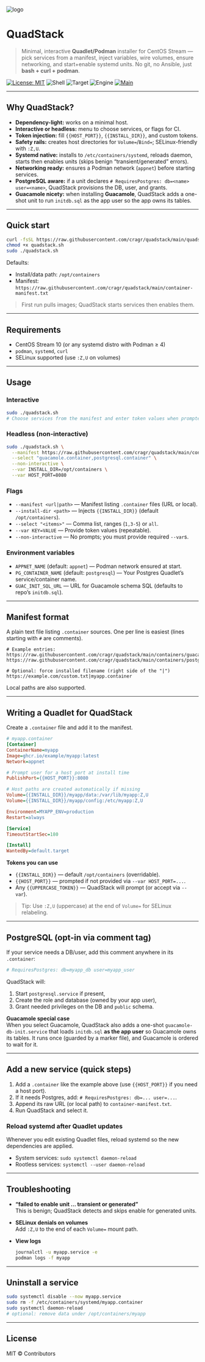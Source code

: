 ![logo](https://github.com/cragr/quadstack-docs/blob/main/images/quadstack-logo-250-250.png)

# QuadStack

> Minimal, interactive **Quadlet/Podman** installer for CentOS Stream — pick services from a manifest, inject variables, wire volumes, ensure networking, and start+enable systemd units. No git, no Ansible, just **bash + curl + podman**.

[![License: MIT](https://img.shields.io/badge/License-MIT-blue.svg)](LICENSE)
![Shell](https://img.shields.io/badge/shell-bash-121212)
![Target](https://img.shields.io/badge/OS-CentOS%20Stream%2010-informational)
![Engine](https://img.shields.io/badge/engine-podman%20%2B%20quadlet-9147ff)
[![Main](https://img.shields.io/badge/branch-main-success)](https://github.com/cragr/quadstack/tree/main)

---

## Why QuadStack?

- **Dependency-light:** works on a minimal host.
- **Interactive or headless:** menu to choose services, or flags for CI.
- **Token injection:** fill `{{HOST_PORT}}`, `{{INSTALL_DIR}}`, and custom tokens.
- **Safety rails:** creates host directories for `Volume=`/`Bind=`; SELinux-friendly with `:Z,U`.
- **Systemd native:** installs to `/etc/containers/systemd`, reloads daemon, starts then enables units (skips benign “transient/generated” errors).
- **Networking ready:** ensures a Podman network (`appnet`) before starting services.
- **PostgreSQL aware:** if a unit declares `# RequiresPostgres: db=<name> user=<name>`, QuadStack provisions the DB, user, and grants.
- **Guacamole nicety:** when installing **Guacamole**, QuadStack adds a one-shot unit to run `initdb.sql` as the app user so the app owns its tables.

---

## Quick start

```bash
curl -fsSL https://raw.githubusercontent.com/cragr/quadstack/main/quadstack.sh -o quadstack.sh
chmod +x quadstack.sh
sudo ./quadstack.sh
```

Defaults:
- Install/data path: `/opt/containers`
- Manifest: `https://raw.githubusercontent.com/cragr/quadstack/main/container-manifest.txt`

> First run pulls images; QuadStack starts services then enables them.

---

## Requirements

- CentOS Stream 10 (or any systemd distro with Podman ≥ 4)
- `podman`, `systemd`, `curl`
- SELinux supported (use `:Z,U` on volumes)

---

## Usage

### Interactive

```bash
sudo ./quadstack.sh
# Choose services from the manifest and enter token values when prompted
```

### Headless (non-interactive)

```bash
sudo ./quadstack.sh \
  --manifest https://raw.githubusercontent.com/cragr/quadstack/main/container-manifest.txt \
  --select "guacamole.container,postgresql.container" \
  --non-interactive \
  --var INSTALL_DIR=/opt/containers \
  --var HOST_PORT=8080
```

### Flags

- `--manifest <url|path>` — Manifest listing `.container` files (URL or local).
- `--install-dir <path>` — Injects `{{INSTALL_DIR}}` (default `/opt/containers`).
- `--select "<items>"` — Comma list, ranges (`1,3-5`) or `all`.
- `--var KEY=VALUE` — Provide token values (repeatable).
- `--non-interactive` — No prompts; you must provide required `--var`s.

### Environment variables

- `APPNET_NAME` (default: `appnet`) — Podman network ensured at start.
- `PG_CONTAINER_NAME` (default: `postgresql`) — Your Postgres Quadlet’s service/container name.
- `GUAC_INIT_SQL_URL` — URL for Guacamole schema SQL (defaults to repo’s `initdb.sql`).

---

## Manifest format

A plain text file listing `.container` sources. One per line is easiest (lines starting with `#` are comments).

```
# Example entries:
https://raw.githubusercontent.com/cragr/quadstack/main/containers/guacamole.container
https://raw.githubusercontent.com/cragr/quadstack/main/containers/postgresql.container

# Optional: force installed filename (right side of the "|")
https://example.com/custom.txt|myapp.container
```

Local paths are also supported.

---

## Writing a Quadlet for QuadStack

Create a `.container` file and add it to the manifest.

```ini
# myapp.container
[Container]
ContainerName=myapp
Image=ghcr.io/example/myapp:latest
Network=appnet

# Prompt user for a host port at install time
PublishPort={{HOST_PORT}}:8080

# Host paths are created automatically if missing
Volume={{INSTALL_DIR}}/myapp/data:/var/lib/myapp:Z,U
Volume={{INSTALL_DIR}}/myapp/config:/etc/myapp:Z,U

Environment=MYAPP_ENV=production
Restart=always

[Service]
TimeoutStartSec=180

[Install]
WantedBy=default.target
```

**Tokens you can use**
- `{{INSTALL_DIR}}` — default `/opt/containers` (overridable).
- `{{HOST_PORT}}` — prompted if not provided via `--var HOST_PORT=...`.
- Any `{{UPPERCASE_TOKEN}}` — QuadStack will prompt (or accept via `--var`).

> Tip: Use `:Z,U` (uppercase) at the end of `Volume=` for SELinux relabeling.

---

## PostgreSQL (opt-in via comment tag)

If your service needs a DB/user, add this comment anywhere in its `.container`:

```ini
# RequiresPostgres: db=myapp_db user=myapp_user
```

QuadStack will:
1. Start `postgresql.service` if present,
2. Create the role and database (owned by your app user),
3. Grant needed privileges on the DB and `public` schema.

**Guacamole special case**  
When you select Guacamole, QuadStack also adds a one-shot `guacamole-db-init.service` that loads `initdb.sql` **as the app user** so Guacamole owns its tables. It runs once (guarded by a marker file), and Guacamole is ordered to wait for it.

---

## Add a new service (quick steps)

1. Add a `.container` like the example above (use `{{HOST_PORT}}` if you need a host port).
2. If it needs Postgres, add: `# RequiresPostgres: db=... user=...`.
3. Append its raw URL (or local path) to `container-manifest.txt`.
4. Run QuadStack and select it.

### Reload systemd after Quadlet updates

Whenever you edit existing Quadlet files, reload systemd so the new dependencies are applied.

- System services: `sudo systemctl daemon-reload`
- Rootless services: `systemctl --user daemon-reload`

---

## Troubleshooting

- **“failed to enable unit … transient or generated”**  
  This is benign; QuadStack detects and skips enable for generated units.

- **SELinux denials on volumes**  
  Add `:Z,U` to the end of each `Volume=` mount path.

- **View logs**
  ```bash
  journalctl -u myapp.service -e
  podman logs -f myapp
  ```

---

## Uninstall a service

```bash
sudo systemctl disable --now myapp.service
sudo rm -f /etc/containers/systemd/myapp.container
sudo systemctl daemon-reload
# optional: remove data under /opt/containers/myapp
```

---

## License

MIT © Contributors
